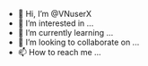 - 👋 Hi, I’m @VNuserX
- 👀 I’m interested in ...
- 🌱 I’m currently learning ...
- 💞️ I’m looking to collaborate on ...
- 📫 How to reach me ...

<!---
VNuserX/VNuserX is a ✨ special ✨ repository because its `README.md` (this file) appears on your GitHub profile.
You can click the Preview link to take a look at your changes.
--->
